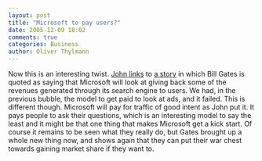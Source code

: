 ```yaml
---
layout: post
title: "Microsoft to pay users?"
date: 2005-12-09 18:02
comments: true
categories: Business
author: Oliver Thylmann
---
```





Now this is an interesting twist. [John links](http://battellemedia.com/archives/002099.php) to [a story](http://www.infoworld.com/article/05/12/08/HNmssearchengine_1.html) in which Bill Gates is quoted as saying that Microsoft will look at giving back some of the revenues generated through its search engine to users. We had, in the previous bubble, the model to get paid to look at ads, and it failed. This is different though. Microsoft will pay for traffic of good intent as John put it. It pays people to ask their questions, which is an interesting model to say the least and it might be that one thing that makes Microsoft get a kick start. Of course it remains to be seen what they really do, but Gates brought up a whole new thing now, and shows again that they can put their war chest towards gaining market share if they want to.







